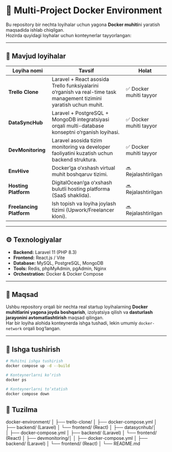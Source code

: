 # 🚀 Multi-Project Docker Environment

Bu repository bir nechta loyihalar uchun yagona **Docker muhiti**ni yaratish maqsadida ishlab chiqilgan.  
Hozirda quyidagi loyhalar uchun konteynerlar tayyorlangan:

---

## 🧩 Mavjud loyihalar

| Loyiha nomi | Tavsif | Holat |
|--------------|---------|--------|
| **Trello Clone** | Laravel + React asosida Trello funksiyalarini o‘rganish va real-time task management tizimini yaratish uchun muhit. | ✅ Docker muhiti tayyor |
| **DataSyncHub** | Laravel + PostgreSQL + MongoDB integratsiyasi orqali multi-database konseptni o‘rganish loyihasi. | ✅ Docker muhiti tayyor |
| **DevMonitoring** | Laravel asosida tizim monitoring va developer faoliyatini kuzatish uchun backend struktura. | ✅ Docker muhiti tayyor |
| **EnvHive** | Docker’ga o‘xshash virtual muhit boshqaruv tizimi. | 🔜 Rejalashtirilgan |
| **Hosting Platform** | DigitalOcean’ga o‘xshash bulutli hosting platforma (SaaS shaklida). | 🔜 Rejalashtirilgan |
| **Freelancing Platform** | Ish topish va loyiha joylash tizimi (Upwork/Freelancer kloni). | 🔜 Rejalashtirilgan |

---

## ⚙️ Texnologiyalar

- **Backend:** Laravel 11 (PHP 8.3)  
- **Frontend:** React.js / Vite  
- **Database:** MySQL, PostgreSQL, MongoDB  
- **Tools:** Redis, phpMyAdmin, pgAdmin, Nginx  
- **Orchestration:** Docker & Docker Compose  

---

## 🧠 Maqsad

Ushbu repository orqali bir nechta real startup loyihalarning **Docker muhitlarini yagona joyda boshqarish**, izolyatsiya qilish va **dasturlash jarayonini avtomatlashtirish** maqsad qilingan.  
Har bir loyiha alohida konteynerda ishga tushadi, lekin umumiy `docker-network` orqali bog‘langan.

---

## 🔧 Ishga tushirish

```bash
# Muhitni ishga tushirish
docker compose up -d --build

# Konteynerlarni ko‘rish
docker ps

# Konteynerlarni to‘xtatish
docker compose down
```

##  📁 Tuzilma

docker-environment/
│
├── trello-clone/
│   ├── docker-compose.yml
│   ├── backend/ (Laravel)
│   └── frontend/ (React)
│
├── datasycnhub/│   
│   ├── docker-compose.yml
│   ├── backend/ (Laravel)
│   └── frontend/ (React)
│
├── devmonitoring/│
│   ├── docker-compose.yml
│   ├── backend/ (Laravel)
│   └── frontend/ (React)
│
└── README.md


